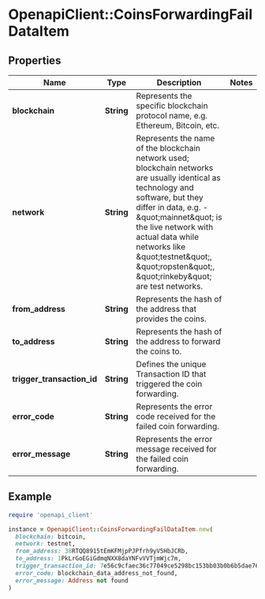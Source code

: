 # OpenapiClient::CoinsForwardingFailDataItem

## Properties

| Name | Type | Description | Notes |
| ---- | ---- | ----------- | ----- |
| **blockchain** | **String** | Represents the specific blockchain protocol name, e.g. Ethereum, Bitcoin, etc. |  |
| **network** | **String** | Represents the name of the blockchain network used; blockchain networks are usually identical as technology and software, but they differ in data, e.g. - \&quot;mainnet\&quot; is the live network with actual data while networks like \&quot;testnet\&quot;, \&quot;ropsten\&quot;, \&quot;rinkeby\&quot; are test networks. |  |
| **from_address** | **String** | Represents the hash of the address that provides the coins. |  |
| **to_address** | **String** | Represents the hash of the address to forward the coins to. |  |
| **trigger_transaction_id** | **String** | Defines the unique Transaction ID that triggered the coin forwarding. |  |
| **error_code** | **String** | Represents the error code received for the failed coin forwarding. |  |
| **error_message** | **String** | Represents the error message received for the failed coin forwarding. |  |

## Example

```ruby
require 'openapi_client'

instance = OpenapiClient::CoinsForwardingFailDataItem.new(
  blockchain: bitcoin,
  network: testnet,
  from_address: 38RTQQ8915tEmKFMjpPJPfrh9yV5HbJCRb,
  to_address: 1PkLrGoEGiGdmqNXX8daYNFvVVTjmWjc7m,
  trigger_transaction_id: 7e56c9cfaec36c77049ce5298bc153bb03b0b6b5dae760a62915617015f8e2a6,
  error_code: blockchain_data_address_not_found,
  error_message: Address not found
)
```

